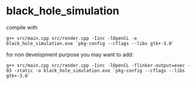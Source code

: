 # black_hole_simulation

compile with
```
g++ src/main.cpp src/render.cpp -Iinc -lOpenCL -o black_hole_simulation.exe `pkg-config --cflags --libs gtk+-3.0`
```

for non development purpose you may want to add:
```
g++ src/main.cpp src/render.cpp -Iinc -lOpenCL -flinker-output=exec -O3 -static -o black_hole_simulation.exe `pkg-config --cflags --libs gtk+-3.0`
```

